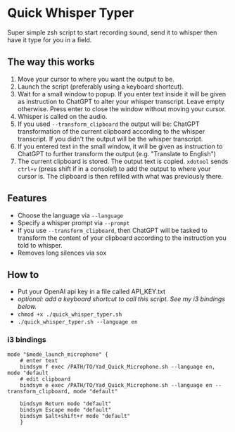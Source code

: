 # Quick Whisper Typer
Super simple zsh script to start recording sound, send it to whisper then have it type for you in a field.

## The way this works
1. Move your cursor to where you want the output to be.
2. Launch the script (preferably using a keyboard shortcut).
3. Wait for a small window to popup. If you enter text inside it will be given as instruction to ChatGPT to alter your whisper transcript. Leave empty otherwise. Press enter to close the window without moving your cursor.
4. Whisper is called on the audio.
5. If you used `--transform_clipboard` the output will be: ChatGPT transformation of the current clipboard according to the whisper transcript. If you didn't the output will be the whisper transcript.
6. If you entered text in the small window, it will be given as instruction to ChatGPT to further transform the output (e.g. "Translate to English")
7. The current clipboard is stored. The output text is copied. `xdotool` sends `ctrl+v` (press shift if in a console!) to add the output to where your cursor is. The clipboard is then refilled with what was previously there.

## Features
* Choose the language via `--language`
* Specify a whisper prompt via `--prompt`
* If you use `--transform_clipboard`, then ChatGPT will be tasked to transform the content of your clipboard according to the instruction you told to whisper.
* Removes long silences via sox

## How to
* Put your OpenAI api key in a file called API_KEY.txt
* *optional: add a keyboard shortcut to call this script. See my i3 bindings below.*
* `chmod +x ./quick_whisper_typer.sh`
* `./quick_whisper_typer.sh --language en`

### i3 bindings
```
mode "$mode_launch_microphone" {
    # enter text
    bindsym f exec /PATH/TO/Yad_Quick_Microphone.sh --language en, mode "default
    # edit clipboard
    bindsym e exec /PATH/TO/Yad_Quick_Microphone.sh --language en --transform_clipboard, mode "default"

    bindsym Return mode "default"
    bindsym Escape mode "default"
    bindsym $alt+shift+r mode "default"
    }
```
